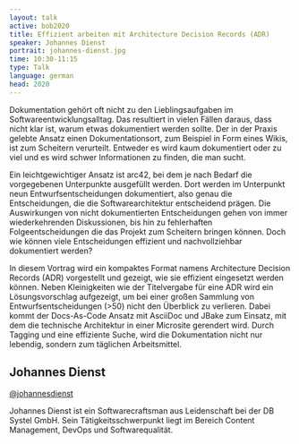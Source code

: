 ```yaml
---
layout: talk
active: bob2020
title: Effizient arbeiten mit Architecture Decision Records (ADR)
speaker: Johannes Dienst
portrait: johannes-dienst.jpg
time: 10:30-11:15
type: Talk
language: german
head: 2020
---
```


Dokumentation gehört oft nicht zu den Lieblingsaufgaben im
Softwareentwicklungsalltag. Das resultiert in vielen Fällen daraus,
dass nicht klar ist, warum etwas dokumentiert werden sollte. Der in
der Praxis gelebte Ansatz einen Dokumentationsort, zum Beispiel in
Form eines Wikis, ist zum Scheitern verurteilt. Entweder es wird kaum
dokumentiert oder zu viel und es wird schwer Informationen zu finden,
die man sucht.

Ein leichtgewichtiger Ansatz ist arc42, bei dem je nach Bedarf die
vorgegebenen Unterpunkte ausgefüllt werden. Dort werden im Unterpunkt
neun Entwurfsentscheidungen dokumentiert, also genau die
Entscheidungen, die die Softwarearchitektur entscheidend prägen. Die
Auswirkungen von nicht dokumentierten Entscheidungen gehen von immer
wiederkehrenden Diskussionen, bis hin zu fehlerhaften
Folgeentscheidungen die das Projekt zum Scheitern bringen können. Doch
wie können viele Entscheidungen effizient und nachvollziehbar
dokumentiert werden?

In diesem Vortrag wird ein kompaktes Format namens Architecture
Decision Records (ADR) vorgestellt und gezeigt, wie sie effizient
eingesetzt werden können. Neben Kleinigkeiten wie der Titelvergabe für
eine ADR wird ein Lösungsvorschlag aufgezeigt, um bei einer großen
Sammlung von Entwurfsentscheidungen (>50) nicht den Überblick zu
verlieren. Dabei kommt der Docs-As-Code Ansatz mit AsciiDoc und JBake
zum Einsatz, mit dem die technische Architektur in einer Microsite
gerendert wird. Durch Tagging und eine effiziente Suche, wird die
Dokumentation nicht nur lebendig, sondern zum täglichen Arbeitsmittel.

## Johannes Dienst

[@johannesdienst](http://www.twitter.com/johannesdienst)

Johannes Dienst ist ein Softwarecraftsman aus Leidenschaft bei der DB
Systel GmbH. Sein Tätigkeitsschwerpunkt liegt im Bereich Content
Management, DevOps und Softwarequalität.
